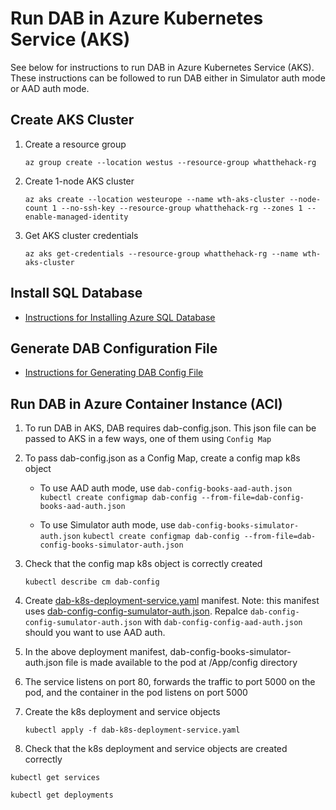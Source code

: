 # Run DAB in Azure Kubernetes Service (AKS)
See below for instructions to run DAB in Azure Kubernetes Service (AKS). These instructions can be followed to run DAB either in Simulator auth mode or AAD auth mode.

## Create AKS Cluster
1. Create a resource group

   `az group create --location westus --resource-group whatthehack-rg`
   
2. Create 1-node AKS cluster

   `az aks create --location westeurope --name wth-aks-cluster --node-count 1 --no-ssh-key --resource-group whatthehack-rg --zones 1 --enable-managed-identity`
   
3. Get AKS cluster credentials

   `az aks get-credentials --resource-group whatthehack-rg --name wth-aks-cluster`

## Install SQL Database
* [Instructions for Installing Azure SQL Database](https://github.com/git-vp/azure-data-api-builder/blob/main/install-sql-db.md)

## Generate DAB Configuration File
* [Instructions for Generating DAB Config File](https://github.com/git-vp/azure-data-api-builder/blob/main/generate-dab-config.md)

## Run DAB in Azure Container Instance (ACI)
1. To run DAB in AKS, DAB requires dab-config.json. This json file can be passed to AKS in a few ways, one of them using `Config Map`
   
2. To pass dab-config.json as a Config Map, create a config map k8s object

   * To use AAD auth mode, use `dab-config-books-aad-auth.json`
   `kubectl create configmap dab-config --from-file=dab-config-books-aad-auth.json`

   * To use Simulator auth mode, use `dab-config-books-simulator-auth.json`
   `kubectl create configmap dab-config --from-file=dab-config-books-simulator-auth.json`

4. Check that the config map k8s object is correctly created

   `kubectl describe cm dab-config`
   
5. Create [dab-k8s-deployment-service.yaml](https://github.com/git-vp/azure-data-api-builder/edit/main/dab-k8s-deployment-service.yaml) manifest.
   Note: this manifest uses [dab-config-config-sumulator-auth.json](https://github.com/git-vp/azure-data-api-builder/edit/main/dab-config-config-sumulator-auth.json). Repalce `dab-config-config-sumulator-auth.json` with `dab-config-config-aad-auth.json` should you want to use AAD auth.

7. In the above deployment manifest, dab-config-books-simulator-auth.json file is made available to the pod at /App/config directory
8. The service listens on port 80, forwards the traffic to port 5000 on the pod, and the container in the pod listens on port 5000
9. Create the k8s deployment and service objects

   `kubectl apply -f dab-k8s-deployment-service.yaml`

10. Check that the k8s deployment and service objects are created correctly

   `kubectl get services`
   
   `kubectl get deployments`
   
